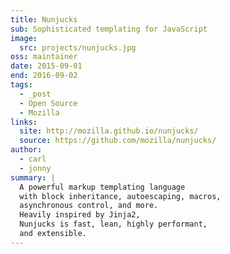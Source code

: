 ```yaml
---
title: Nunjucks
sub: Sophisticated templating for JavaScript
image:
  src: projects/nunjucks.jpg
oss: maintainer
date: 2015-09-01
end: 2016-09-02
tags:
  - _post
  - Open Source
  - Mozilla
links:
  site: http://mozilla.github.io/nunjucks/
  source: https://github.com/mozilla/nunjucks/
author:
  - carl
  - jonny
summary: |
  A powerful markup templating language
  with block inheritance, autoescaping, macros,
  asynchronous control, and more.
  Heavily inspired by Jinja2,
  Nunjucks is fast, lean, highly performant,
  and extensible.
---
```

